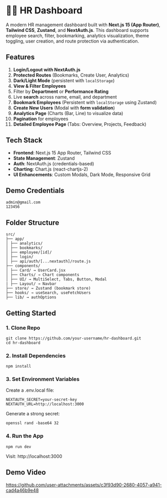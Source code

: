 
# 🧑‍💼 HR Dashboard

A modern HR management dashboard built with **Next.js 15 (App Router)**, **Tailwind CSS**, **Zustand**, and **NextAuth.js**. This dashboard supports employee search, filter, bookmarking, analytics visualization, theme toggling, user creation, and route protection via authentication.



##  Features

1. **Login/Logout with NextAuth.js**
2. **Protected Routes** (Bookmarks, Create User, Analytics)
3. **Dark/Light Mode** (persistent with `localStorage`)
4. **View & Filter Employees**
5. Filter by **Department** or **Performance Rating**
6. Live **search** across name, email, and department
7. **Bookmark Employees** (Persistent with `localStorage` using Zustand)
8. **Create New Users** (Modal with **form validation**)
9. **Analytics Page** (Charts (Bar, Line) to visualize data)
10. **Pagination** for employees
9. **Detailed Employee Page** (Tabs: Overview, Projects, Feedback)



##  Tech Stack

- **Frontend**: Next.js 15 App Router, Tailwind CSS
- **State Management**: Zustand
- **Auth**: NextAuth.js (credentials-based)
- **Charting**: Chart.js (react-chartjs-2)
- **UI Enhancements**: Custom Modals, Dark Mode, Responsive Grid



##  Demo Credentials

```
admin@gmail.com
123456
```

## Folder Structure

```
src/
├── app/
│ ├── analytics/
│ ├── bookmarks/
│ ├── employee/[id]/
│ ├── login/
│ ├── api/auth/[...nextauth]/route.js
├── components/
│ ├── Card/ → UserCard.jsx
│ ├── Charts/ → Chart components
│ ├── UI/ → MultiSelect, Tabs, Button, Modal
| ├── Layout/ → Navbar
├── store/ → Zustand (bookmark store)
├── hooks/ → useSearch, useFetchUsers
├── lib/ → authOptions
```

## Getting Started

### 1. Clone Repo

```
git clone https://github.com/your-username/hr-dashboard.git
cd hr-dashboard
```
### 2. Install Dependencies

```
npm install
```
### 3. Set Environment Variables

Create a .env.local file:
```
NEXTAUTH_SECRET=your-secret-key
NEXTAUTH_URL=http://localhost:3000
```

Generate a strong secret:

```
openssl rand -base64 32
```

### 4. Run the App

```
npm run dev
```

Visit: http://localhost:3000

## Demo Video 

https://github.com/user-attachments/assets/c3f93d90-2680-4057-a941-cad4a46b9e48




